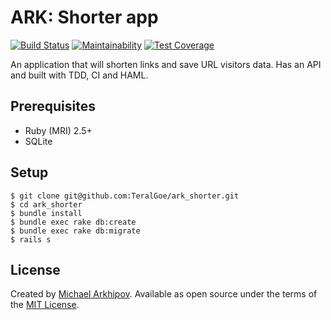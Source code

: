 # ARK: Shorter app
[![Build Status](https://travis-ci.org/TeralGoe/ark_shorter.svg?branch=master)](https://travis-ci.org/TeralGoe/ark_shorter)
[![Maintainability](https://api.codeclimate.com/v1/badges/11bd665d51001a6db992/maintainability)](https://codeclimate.com/github/TeralGoe/ark_shorter/maintainability)
[![Test Coverage](https://api.codeclimate.com/v1/badges/11bd665d51001a6db992/test_coverage)](https://codeclimate.com/github/TeralGoe/ark_shorter/test_coverage)

An application that will shorten links and save URL visitors data.
Has an API and built with TDD, CI and HAML.

## Prerequisites

* Ruby (MRI) 2.5+ 
* SQLite

## Setup

    $ git clone git@github.com:TeralGoe/ark_shorter.git
    $ cd ark_shorter
    $ bundle install
    $ bundle exec rake db:create
    $ bundle exec rake db:migrate
    $ rails s

## License
Created by [Michael Arkhipov](https://github.com/TeralGoe).
Available as open source under the terms of the [MIT License](http://opensource.org/licenses/MIT).
